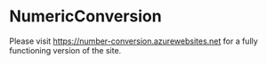 # NumericConversion

Please visit https://number-conversion.azurewebsites.net for a fully functioning version of the site.



